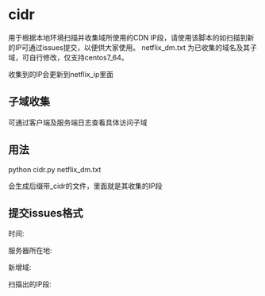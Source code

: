 # cidr

用于根据本地环境扫描并收集域所使用的CDN IP段，请使用该脚本的如扫描到新的IP可通过issues提交，以便供大家使用。
netflix_dm.txt 为已收集的域名及其子域，可自行修改，仅支持centos7_64。

收集到的IP会更新到netflix_ip里面

## 子域收集

可通过客户端及服务端日志查看具体访问子域

## 用法 

python cidr.py netflix_dm.txt

会生成后缀带_cidr的文件，里面就是其收集的IP段

## 提交issues格式

时间:

服务器所在地:

新增域:

扫描出的IP段:
